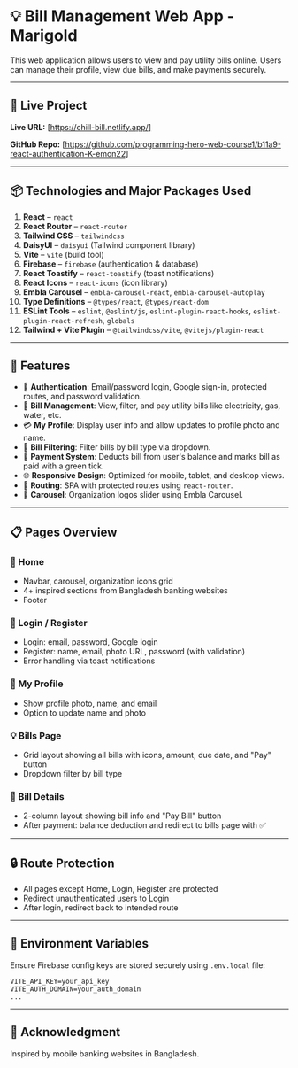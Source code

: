 # 💡 Bill Management Web App - Marigold

This web application  allows users to view and pay utility bills online. Users can manage their profile, view due bills, and make payments securely. 

---

## 🚀 Live Project

**Live URL:** [https://chill-bill.netlify.app/]

**GitHub Repo:** [https://github.com/programming-hero-web-course1/b11a9-react-authentication-K-emon22]

---

## 📦 Technologies and Major Packages Used

1. **React** – `react`
2. **React Router** – `react-router`
3. **Tailwind CSS** – `tailwindcss`
4. **DaisyUI** – `daisyui` (Tailwind component library)
5. **Vite** – `vite` (build tool)
6. **Firebase** – `firebase` (authentication & database)
7. **React Toastify** – `react-toastify` (toast notifications)
8. **React Icons** – `react-icons` (icon library)
9. **Embla Carousel** – `embla-carousel-react`, `embla-carousel-autoplay`
10. **Type Definitions** – `@types/react`, `@types/react-dom`
11. **ESLint Tools** – `eslint`, `@eslint/js`, `eslint-plugin-react-hooks`, `eslint-plugin-react-refresh`, `globals`
12. **Tailwind + Vite Plugin** – `@tailwindcss/vite`, `@vitejs/plugin-react`

---

## 🧩 Features

- 🔐 **Authentication**: Email/password login, Google sign-in, protected routes, and password validation.
- 🧾 **Bill Management**: View, filter, and pay utility bills like electricity, gas, water, etc.
- 💳 **My Profile**: Display user info and allow updates to profile photo and name.
- 🧠 **Bill Filtering**: Filter bills by bill type via dropdown.
- 🧮 **Payment System**: Deducts bill from user's balance and marks bill as paid with a green tick.
- 🌐 **Responsive Design**: Optimized for mobile, tablet, and desktop views.
- 🔁 **Routing**: SPA with protected routes using `react-router`.
- 🎯 **Carousel**: Organization logos slider using Embla Carousel.

---

## 📋 Pages Overview

### 🔷 Home

- Navbar, carousel, organization icons grid
- 4+ inspired sections from Bangladesh banking websites
- Footer

### 🔐 Login / Register

- Login: email, password, Google login
- Register: name, email, photo URL, password (with validation)
- Error handling via toast notifications

### 👤 My Profile

- Show profile photo, name, and email
- Option to update name and photo

### 💡 Bills Page

- Grid layout showing all bills with icons, amount, due date, and "Pay" button
- Dropdown filter by bill type

### 📄 Bill Details

- 2-column layout showing bill info and "Pay Bill" button
- After payment: balance deduction and redirect to bills page with ✅

---

## 🔒 Route Protection

- All pages except Home, Login, Register are protected
- Redirect unauthenticated users to Login
- After login, redirect back to intended route

---

## 🔑 Environment Variables

Ensure Firebase config keys are stored securely using `.env.local` file:

```
VITE_API_KEY=your_api_key
VITE_AUTH_DOMAIN=your_auth_domain
...

```

---

## 🙌 Acknowledgment

Inspired by mobile banking websites in Bangladesh. 
